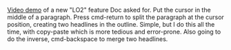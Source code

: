 <a href="https://www.youtube.com/watch?v=iLXEkM1cXNk">Video demo</a> of a new "LO2" feature Doc asked for. Put the cursor in the middle of a paragraph. Press cmd-return to split the paragraph at the cursor position, creating two headlines in the outline. Simple, but I do this all the time, with copy-paste which is more tedious and error-prone. Also going to do the inverse, cmd-backspace to merge two headlines.
